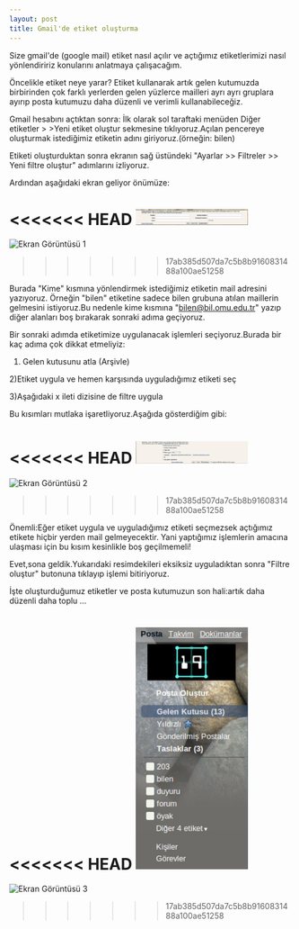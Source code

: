 ```yaml
---
layout: post
title: Gmail'de etiket oluşturma
---
```





Size gmail'de (google mail) etiket nasıl açılır ve açtığımız etiketlerimizi nasıl yönlendiririz konularını anlatmaya çalışacağım.
        
   Öncelikle etiket neye yarar? 
Etiket kullanarak artık gelen kutumuzda birbirinden çok farklı yerlerden gelen yüzlerce mailleri ayrı ayrı gruplara ayırıp posta  kutumuzu 
daha düzenli ve verimli kullanabileceğiz.

 Gmail hesabını açtıktan sonra:
   İlk olarak sol taraftaki menüden 
   Diğer etiketler > >Yeni etiket oluştur 
   sekmesine tıklıyoruz.Açılan pencereye oluşturmak istediğimiz etiketin adını giriyoruz.(örneğin: bilen)

Etiketi oluşturduktan sonra ekranın sağ üstündeki
  "Ayarlar >> Filtreler >> Yeni filtre oluştur" 
   adımlarını izliyoruz.


Ardından aşağıdaki ekran geliyor önümüze:

<<<<<<< HEAD
   <img src = "/images/2.jpg" width ="200" > </img>
=======
   ![Ekran Görüntüsü 1](http://img392.yukle.tc/images/58622.jpg)
>>>>>>> 17ab385d507da7c5b8b9160831488a100ae51258
        


Burada "Kime" kısmına yönlendirmek istediğimiz etiketin mail adresini yazıyoruz.
Örneğin "bilen" etiketine sadece bilen grubuna atılan maillerin gelmesini istiyoruz.Bu nedenle kime kısmına 
"bilen@bil.omu.edu.tr" yazıp diğer alanları boş bırakarak sonraki adıma geçiyoruz.

 Bir sonraki adımda etiketimize uygulanacak işlemleri seçiyoruz.Burada bir kaç adıma çok dikkat etmeliyiz:

1) Gelen kutusunu atla (Arşivle)

2)Etiket uygula ve hemen karşısında uyguladığımız etiketi seç

3)Aşağıdaki x ileti dizisine de filtre uygula

   Bu kısımları mutlaka işaretliyoruz.Aşağıda gösterdiğim gibi:

<<<<<<< HEAD
   <img src = "/images/3.jpg" width ="200" > </img>
=======
   ![Ekran Görüntüsü 2](http://img391.yukle.tc/images/20873.jpg)
>>>>>>> 17ab385d507da7c5b8b9160831488a100ae51258
        

Önemli:Eğer etiket uygula ve uyguladığımız etiketi seçmezsek açtığımız etikete hiçbir yerden mail gelmeyecektir.
Yani yaptığımız işlemlerin amacına ulaşması için bu kısım kesinlikle boş geçilmemeli!


   Evet,sona geldik.Yukarıdaki resimdekileri eksiksiz uyguladıktan sonra "Filtre oluştur" butonuna tıklayıp işlemi bitiriyoruz.

   İşte oluşturduğumuz etiketler ve posta kutumuzun son hali:artık daha düzenli daha toplu ...
   
   
<<<<<<< HEAD
   <img src = "/images/1.jpg" width ="200" > </img>                   
=======
   ![Ekran Görüntüsü 3](http://img399.yukle.tc/images/45521.jpg)
                   
>>>>>>> 17ab385d507da7c5b8b9160831488a100ae51258
                

               
                   
                   
                   

